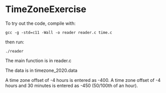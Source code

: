 # TimeZoneExercise

To try out the code, compile with:

    gcc -g -std=c11 -Wall -o reader reader.c time.c

then run:

    ./reader

The main function is in reader.c

The data is in timezone_2020.data

A time zone offset of -4 hours is entered as -400.
A time zone offset of -4 hours and 30 minutes is entered as -450 (50/100th of an hour).
